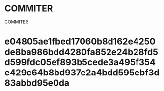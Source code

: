 # COMMITER
COMMITER






# e04805ae1fbed17060b8d162e4250de8ba986bdd4280fa852e24b28fd5d599fdc05ef893b5cede3a495f354e429c64b8bd937e2a4bdd595ebf3d83abbd95e0da
